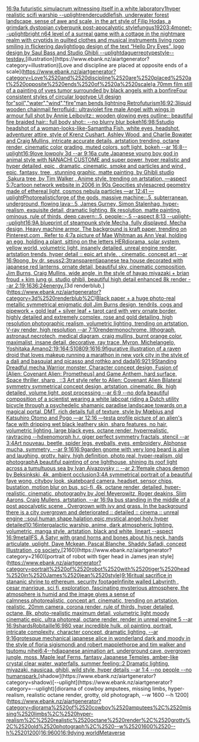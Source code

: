 [16:9](https://www.ebank.nz/aiartgenerator?category=16%3A9)[a futuristic simulacrum witnessing itself in a white laboratory](https://www.ebank.nz/aiartgenerator?category=a%2520futuristic%2520simulacrum%2520witnessing%2520itself%2520in%2520a%2520white%2520laboratory)[1](https://www.ebank.nz/aiartgenerator?category=1)[hyper realistic scifi warship --uplight](https://www.ebank.nz/aiartgenerator?category=hyper%2520realistic%2520scifi%2520warship%2520--uplight)[render](https://www.ebank.nz/aiartgenerator?category=render)[cuddlefish, underwater forest landscape, sense of awe and scale, in the art style of Filip Hodas, a grimdark dystopian cyberpunk post-apocalyptic style](https://www.ebank.nz/aiartgenerator?category=cuddlefish%2C%2520underwater%2520forest%2520landscape%2C%2520sense%2520of%2520awe%2520and%2520scale%2C%2520in%2520the%2520art%2520style%2520of%2520Filip%2520Hodas%2C%2520a%2520grimdark%2520dystopian%2520cyberpunk%2520post-apocalyptic%2520style)[fungus](https://www.ebank.nz/aiartgenerator?category=fungus)[1920](https://www.ebank.nz/aiartgenerator?category=1920)[3:4](https://www.ebank.nz/aiartgenerator?category=3%3A4)[monet](https://www.ebank.nz/aiartgenerator?category=monet)[--uplight](https://www.ebank.nz/aiartgenerator?category=--uplight)[bright n64 level of a surreal game with a cottage in the nightmare realm with cryptids in quilted clothes and musical instruments living room smiling in flickering daylight](https://www.ebank.nz/aiartgenerator?category=bright%2520n64%2520level%2520of%2520a%2520surreal%2520game%2520with%2520a%2520cottage%2520in%2520the%2520nightmare%2520realm%2520with%2520cryptids%2520in%2520quilted%2520clothes%2520and%2520musical%2520instruments%2520living%2520room%2520smiling%2520in%2520flickering%2520daylight)[logo design of the text “Hello Dry Eyes”, logo design by Saul Bass and Studio Ghibli --uplight](https://www.ebank.nz/aiartgenerator?category=logo%2520design%2520of%2520the%2520text%2520%E2%80%9CHello%2520Dry%2520Eyes%E2%80%9D%2C%2520logo%2520design%2520by%2520Saul%2520Bass%2520and%2520Studio%2520Ghibli%2520--uplight)[daguerreotype](https://www.ebank.nz/aiartgenerator?category=daguerreotype)[style](https://www.ebank.nz/aiartgenerator?category=style)[--test](https://www.ebank.nz/aiartgenerator?category=--test)[day.](https://www.ebank.nz/aiartgenerator?category=day.)[illustration](https://www.ebank.nz/aiartgenerator?category=illustration)[Love and discipline are placed at opposite ends of a scale](https://www.ebank.nz/aiartgenerator?category=Love%2520and%2520discipline%2520are%2520placed%2520at%2520opposite%2520ends%2520of%2520a%2520scale)[a 70mm film still of a painting of yves tumor surrounded by black angels with a bonfire](https://www.ebank.nz/aiartgenerator?category=a%252070mm%2520film%2520still%2520of%2520a%2520painting%2520of%2520yves%2520tumor%2520surrounded%2520by%2520black%2520angels%2520with%2520a%2520bonfire)[Four consistent styles of circular logotype UI design for"soil","water","wind","fire"](https://www.ebank.nz/aiartgenerator?category=Four%2520consistent%2520styles%2520of%2520circular%2520logotype%2520UI%2520design%2520for%22soil%22%2C%22water%22%2C%22wind%22%2C%22fire%22)[man bends lightning Retrofuturism](https://www.ebank.nz/aiartgenerator?category=man%2520bends%2520lightning%2520Retrofuturism)[16:9](https://www.ebank.nz/aiartgenerator?category=16%3A9)[2:3](https://www.ebank.nz/aiartgenerator?category=2%3A3)[liquid wooden chainmail ferrofluid:: ultraviolet fire male Angel with wings in armour full shot by Annie Leibovitz:: wooden glowing eyes outline:: beautiful fire braided hair:: full body shot:: --no blurry blur bokeh](https://www.ebank.nz/aiartgenerator?category=liquid%2520wooden%2520chainmail%2520ferrofluid%3A%3A%2520ultraviolet%2520fire%2520male%2520Angel%2520with%2520wings%2520in%2520armour%2520full%2520shot%2520by%2520Annie%2520Leibovitz%3A%3A%2520wooden%2520glowing%2520eyes%2520outline%3A%3A%2520beautiful%2520fire%2520braided%2520hair%3A%3A%2520full%2520body%2520shot%3A%3A%2520--no%2520blurry%2520blur%2520bokeh)[16:9](https://www.ebank.nz/aiartgenerator?category=16%3A9)[8:5](https://www.ebank.nz/aiartgenerator?category=8%3A5)[studio headshot of a woman-looks-like-Samantha Fish, white eyes, headshot, adventurer attire, style of Krenz Cushart, Ashley Wood, and Charlie Bowater and Craig Mullins, intricate accurate details, artstation trending, octane render, cinematic color grading, muted colors, soft light, bokeh --ar 16:8](https://www.ebank.nz/aiartgenerator?category=studio%2520headshot%2520of%2520a%2520woman-looks-like-Samantha%2520Fish%2C%2520white%2520eyes%2C%2520headshot%2C%2520adventurer%2520attire%2C%2520style%2520of%2520Krenz%2520Cushart%2C%2520Ashley%2520Wood%2C%2520and%2520Charlie%2520Bowater%2520and%2520Craig%2520Mullins%2C%2520intricate%2520accurate%2520details%2C%2520artstation%2520trending%2C%2520octane%2520render%2C%2520cinematic%2520color%2520grading%2C%2520muted%2520colors%2C%2520soft%2520light%2C%2520bokeh%2520--ar%252016%3A8)[--uplight](https://www.ebank.nz/aiartgenerator?category=--uplight)[16:9](https://www.ebank.nz/aiartgenerator?category=16%3A9)[love lowpoly 3d --ar 9:16](https://www.ebank.nz/aiartgenerator?category=love%2520lowpoly%25203d%2520--ar%25209%3A16)[a cute Japanese young boy god in animal style with NANACHI CUSTOME and super power, hyper realistic and hyper detailed, epic , dramatic, cinematic, smoke and particles and wind , epic, fantasy, tree, ,stunning graphic, matte painting, by Ghibli studio ,Sakura tree ,by Tim Walker , Anime style, trending on artstation, —aspect 5:7](https://www.ebank.nz/aiartgenerator?category=a%2520cute%2520Japanese%2520young%2520boy%2520god%2520in%2520animal%2520style%2520with%2520NANACHI%2520CUSTOME%2520and%2520super%2520power%2C%2520hyper%2520realistic%2520and%2520hyper%2520detailed%2C%2520epic%2520%2C%2520dramatic%2C%2520cinematic%2C%2520smoke%2520and%2520particles%2520and%2520wind%2520%2C%2520epic%2C%2520fantasy%2C%2520tree%2C%2520%2Cstunning%2520graphic%2C%2520matte%2520painting%2C%2520by%2520Ghibli%2520studio%2520%2CSakura%2520tree%2520%2Cby%2520Tim%2520Walker%2520%2C%2520Anime%2520style%2C%2520trending%2520on%2520artstation%2C%2520%E2%80%94aspect%25205%3A7)[cartoon network website in 2006 in 90s Geocities style](https://www.ebank.nz/aiartgenerator?category=cartoon%2520network%2520website%2520in%25202006%2520in%252090s%2520Geocities%2520style)[sacred geometry made of ethereal light, cosmos nebula particles —ar 12:41 —uplight](https://www.ebank.nz/aiartgenerator?category=sacred%2520geometry%2520made%2520of%2520ethereal%2520light%2C%2520cosmos%2520nebula%2520particles%2520%E2%80%94ar%252012%3A41%2520%E2%80%94uplight)[Photorealistic](https://www.ebank.nz/aiartgenerator?category=Photorealistic)[forge of the gods, massive machine::.5, subterranean, underground, flowing lava::.5, James Gurney, Simon Stalenhag, hyper-realism, exquisite detail, dramatic lighting, 8k resolution, matte painting, ominous, rule of thirds, deep cavern::.5, people::-.5 --aspect 8:13 --uplight](https://www.ebank.nz/aiartgenerator?category=forge%2520of%2520the%2520gods%2C%2520massive%2520machine%3A%3A.5%2C%2520subterranean%2C%2520underground%2C%2520flowing%2520lava%3A%3A.5%2C%2520James%2520Gurney%2C%2520Simon%2520Stalenhag%2C%2520hyper-realism%2C%2520exquisite%2520detail%2C%2520dramatic%2520lighting%2C%25208k%2520resolution%2C%2520matte%2520painting%2C%2520ominous%2C%2520rule%2520of%2520thirds%2C%2520deep%2520cavern%3A%3A.5%2C%2520people%3A%3A-.5%2520--aspect%25208%3A13%2520--uplight)[--uplight](https://www.ebank.nz/aiartgenerator?category=--uplight)[16:9](https://www.ebank.nz/aiartgenerator?category=16%3A9)[A blueprint of steampunk style Mecha,  fully displayed, Mecha design, Heavy machine armor,  The background is kraft paper,  trending on Pinterest.com  ,  Refer to 4:7](https://www.ebank.nz/aiartgenerator?category=A%2520blueprint%2520of%2520steampunk%2520style%2520Mecha%2C%2520%2520fully%2520displayed%2C%2520Mecha%2520design%2C%2520Heavy%2520machine%2520armor%2C%2520%2520The%2520background%2520is%2520kraft%2520paper%2C%2520%2520trending%2520on%2520Pinterest.com%2520%2520%2C%2520%2520Refer%2520to%25204%3A7)[a picture of Mae Whitman as Ann Veal, holding an egg, holding a plant, sitting on the letters HER](https://www.ebank.nz/aiartgenerator?category=a%2520picture%2520of%2520Mae%2520Whitman%2520as%2520Ann%2520Veal%2C%2520holding%2520an%2520egg%2C%2520holding%2520a%2520plant%2C%2520sitting%2520on%2520the%2520letters%2520HER)[diorama, solar system, yellow world, volumetric light, insanely detailed, unreal engine render, artstation trends, hyper detail :: epic art style. , cinematic, concept art --ar 16:9](https://www.ebank.nz/aiartgenerator?category=diorama%2C%2520solar%2520system%2C%2520yellow%2520world%2C%2520volumetric%2520light%2C%2520insanely%2520detailed%2C%2520unreal%2520engine%2520render%2C%2520artstation%2520trends%2C%2520hyper%2520detail%2520%3A%3A%2520epic%2520art%2520style.%2520%2C%2520cinematic%2C%2520concept%2520art%2520--ar%252016%3A9)[pong, by dr. seuss](https://www.ebank.nz/aiartgenerator?category=pong%2C%2520by%2520dr.%2520seuss)[2:3](https://www.ebank.nz/aiartgenerator?category=2%3A3)[transparent](https://www.ebank.nz/aiartgenerator?category=transparent)[japanese tea house decorated with japanese red lanterns, ornate detail, beautiful sky, cinematic composition, Jim Burns, Craig Mullins, wide angle, in the style of hayao miyazaki + brian froud + kim jung gi, studio ghibli, beautiful high detail enhanced 8k render --ar 2:1](https://www.ebank.nz/aiartgenerator?category=japanese%2520tea%2520house%2520decorated%2520with%2520japanese%2520red%2520lanterns%2C%2520ornate%2520detail%2C%2520beautiful%2520sky%2C%2520cinematic%2520composition%2C%2520Jim%2520Burns%2C%2520Craig%2520Mullins%2C%2520wide%2520angle%2C%2520in%2520the%2520style%2520of%2520hayao%2520miyazaki%2520%2B%2520brian%2520froud%2520%2B%2520kim%2520jung%2520gi%2C%2520studio%2520ghibli%2C%2520beautiful%2520high%2520detail%2520enhanced%25208k%2520render%2520--ar%25202%3A1)[9:16](https://www.ebank.nz/aiartgenerator?category=9%3A16)[36:24](https://www.ebank.nz/aiartgenerator?category=36%3A24)[energy.](https://www.ebank.nz/aiartgenerator?category=energy.)[3d renderblub,](https://www.ebank.nz/aiartgenerator?category=3d%2520renderblub%2C)[Black paper + a huge photo-real metallic symmetrical enigmatic doll Jim Burns design, tendrils, cogs and pipework + gold leaf + silver leaf + tarot card with very ornate border,  highly detailed and extremely complex, rose and gold detailing, high resolution photographic realism, volumetric lighting, trending on artstation, V-ray render, high resolution --ar 7:10](https://www.ebank.nz/aiartgenerator?category=Black%2520paper%2520%2B%2520a%2520huge%2520photo-real%2520metallic%2520symmetrical%2520enigmatic%2520doll%2520Jim%2520Burns%2520design%2C%2520tendrils%2C%2520cogs%2520and%2520pipework%2520%2B%2520gold%2520leaf%2520%2B%2520silver%2520leaf%2520%2B%2520tarot%2520card%2520with%2520very%2520ornate%2520border%2C%2520%2520highly%2520detailed%2520and%2520extremely%2520complex%2C%2520rose%2520and%2520gold%2520detailing%2C%2520high%2520resolution%2520photographic%2520realism%2C%2520volumetric%2520lighting%2C%2520trending%2520on%2520artstation%2C%2520V-ray%2520render%2C%2520high%2520resolution%2520--ar%25207%3A10)[render](https://www.ebank.nz/aiartgenerator?category=render)[monochrome, lithograph, astronaut,necrotech, medical diagram, craig mullins, burnt orange color, maximalist, insane detail, decorative, ray trace, Myron, Michelangelo, Yoshitaka Amano](https://www.ebank.nz/aiartgenerator?category=monochrome%2C%2520lithograph%2C%2520astronaut%2Cnecrotech%2C%2520medical%2520diagram%2C%2520craig%2520mullins%2C%2520burnt%2520orange%2520color%2C%2520maximalist%2C%2520insane%2520detail%2C%2520decorative%2C%2520ray%2520trace%2C%2520Myron%2C%2520Michelangelo%2C%2520Yoshitaka%2520Amano)[2:1](https://www.ebank.nz/aiartgenerator?category=2%3A1)[9:16](https://www.ebank.nz/aiartgenerator?category=9%3A16)[4:5](https://www.ebank.nz/aiartgenerator?category=4%3A5)[1080](https://www.ebank.nz/aiartgenerator?category=1080)[9:16](https://www.ebank.nz/aiartgenerator?category=9%3A16)[16:9](https://www.ebank.nz/aiartgenerator?category=16%3A9)[figurative illustration of a raven droid that loves makeup running a marathon in new york city in the style of a dali and basquiat and picasso and rothko and dada](https://www.ebank.nz/aiartgenerator?category=figurative%2520illustration%2520of%2520a%2520raven%2520droid%2520that%2520loves%2520makeup%2520running%2520a%2520marathon%2520in%2520new%2520york%2520city%2520in%2520the%2520style%2520of%2520a%2520dali%2520and%2520basquiat%2520and%2520picasso%2520and%2520rothko%2520and%2520dada)[16:9](https://www.ebank.nz/aiartgenerator?category=16%3A9)[21:9](https://www.ebank.nz/aiartgenerator?category=21%3A9)[Standing Dreadful mecha Warrior monster, Character concept design, Fusion of [Alien: Covenant Alien: Prometheus] and Game Anthem, hard surface, Space thriller, sharp , ::3  Art style refer to Alien: Covenant Alien   Bilateral symmetry       symmetrical   concept design,  artstation, cinematic,  8k, high detailed,  volume light,  post processing    --ar 6:9   --no dof](https://www.ebank.nz/aiartgenerator?category=Standing%2520Dreadful%2520mecha%2520Warrior%2520monster%2C%2520Character%2520concept%2520design%2C%2520Fusion%2520of%2520%5BAlien%3A%2520Covenant%2520Alien%3A%2520Prometheus%5D%2520and%2520Game%2520Anthem%2C%2520hard%2520surface%2C%2520Space%2520thriller%2C%2520sharp%2520%2C%2520%3A%3A3%2520%2520Art%2520style%2520refer%2520to%2520Alien%3A%2520Covenant%2520Alien%2520%2520%2520Bilateral%2520symmetry%2520%2520%2520%2520%2520%2520%2520symmetrical%2520%2520%2520concept%2520design%2C%2520%2520artstation%2C%2520cinematic%2C%2520%25208k%2C%2520high%2520detailed%2C%2520%2520volume%2520light%2C%2520%2520post%2520processing%2520%2520%2520%2520--ar%25206%3A9%2520%2520%2520--no%2520dof)[a beautiful composition of a scientist wearing a white labcoat riding a Dutch utility bicycle through a psychedelic shamanic paradise landscape towards on a magical portal, DMT,  rich details full of texture, style by Mœbius and Katsuhiro Otomo and Pogo —ar 12:16 —test](https://www.ebank.nz/aiartgenerator?category=a%2520beautiful%2520composition%2520of%2520a%2520scientist%2520wearing%2520a%2520white%2520labcoat%2520riding%2520a%2520Dutch%2520utility%2520bicycle%2520through%2520a%2520psychedelic%2520shamanic%2520paradise%2520landscape%2520towards%2520on%2520a%2520magical%2520portal%2C%2520DMT%2C%2520%2520rich%2520details%2520full%2520of%2520texture%2C%2520style%2520by%2520M%C5%93bius%2520and%2520Katsuhiro%2520Otomo%2520and%2520Pogo%2520%E2%80%94ar%252012%3A16%2520%E2%80%94test)[a profile picture of an alien's face with dripping wet black leathery skin, sharp features, no hair, volumetric lighting, large black eyes, octane render, hyperrealistic, raytracing --hd](https://www.ebank.nz/aiartgenerator?category=a%2520profile%2520picture%2520of%2520an%2520alien%27s%2520face%2520with%2520dripping%2520wet%2520black%2520leathery%2520skin%2C%2520sharp%2520features%2C%2520no%2520hair%2C%2520volumetric%2520lighting%2C%2520large%2520black%2520eyes%2C%2520octane%2520render%2C%2520hyperrealistic%2C%2520raytracing%2520--hd)[xenomorph h.r. giger perfect symmetry fractals, stencil --ar 3:4](https://www.ebank.nz/aiartgenerator?category=xenomorph%2520h.r.%2520giger%2520perfect%2520symmetry%2520fractals%2C%2520stencil%2520--ar%25203%3A4)[Art nouveau, beetle, spider legs, eyeballs, eyes, embroidery, Alphonse mucha, symmetry, --ar 9:16](https://www.ebank.nz/aiartgenerator?category=Art%2520nouveau%2C%2520beetle%2C%2520spider%2520legs%2C%2520eyeballs%2C%2520eyes%2C%2520embroidery%2C%2520Alphonse%2520mucha%2C%2520symmetry%2C%2520--ar%25209%3A16)[16:9](https://www.ebank.nz/aiartgenerator?category=16%3A9)[garden gnome with very long beard is alive and laughing, grotty, hairy, high definition, photo real, hyper-realism, old photograph](https://www.ebank.nz/aiartgenerator?category=garden%2520gnome%2520with%2520very%2520long%2520beard%2520is%2520alive%2520and%2520laughing%2C%2520grotty%2C%2520hairy%2C%2520high%2520definition%2C%2520photo%2520real%2C%2520hyper-realism%2C%2520old%2520photograph)[A beautiful painting of one lighthouse, shining its roof light across a tumultuous sea by Ivan Aivazovsky :: --ar 2:1](https://www.ebank.nz/aiartgenerator?category=A%2520beautiful%2520painting%2520of%2520one%2520lighthouse%2C%2520shining%2520its%2520roof%2520light%2520across%2520a%2520tumultuous%2520sea%2520by%2520Ivan%2520Aivazovsky%2520%3A%3A%2520--ar%25202%3A1)[female chaos demon by Beksinkski, 4k, ambient occlusion](https://www.ebank.nz/aiartgenerator?category=female%2520chaos%2520demon%2520by%2520Beksinkski%2C%25204k%2C%2520ambient%2520occlusion)[3:4](https://www.ebank.nz/aiartgenerator?category=3%3A4)[A symmetrical portrait of a beautiful faye wong, cityboy look, skateboard camera, headset, sensor chips, bustation, motion blur on bus, sci-fi, 4k, octane render, detailed, hyper-realistic, cinematic, photography by Joel Meyerowitz, Roger deakins, Slim Aarons, Craig Mullens, artstation, --ar 16:9](https://www.ebank.nz/aiartgenerator?category=A%2520symmetrical%2520portrait%2520of%2520a%2520beautiful%2520faye%2520wong%2C%2520cityboy%2520look%2C%2520skateboard%2520camera%2C%2520headset%2C%2520sensor%2520chips%2C%2520bustation%2C%2520motion%2520blur%2520on%2520bus%2C%2520sci-fi%2C%25204k%2C%2520octane%2520render%2C%2520detailed%2C%2520hyper-realistic%2C%2520cinematic%2C%2520photography%2520by%2520Joel%2520Meyerowitz%2C%2520Roger%2520deakins%2C%2520Slim%2520Aarons%2C%2520Craig%2520Mullens%2C%2520artstation%2C%2520--ar%252016%3A9)[a bus standing in the middle of a post apocalyptic scene . Overgrown with ivy and grass. In the background there is a city overgrown and deteriorated :: detailed :: cinema :: unreal engine ::](https://www.ebank.nz/aiartgenerator?category=a%2520bus%2520standing%2520in%2520the%2520middle%2520of%2520a%2520post%2520apocalyptic%2520scene%2520.%2520Overgrown%2520with%2520ivy%2520and%2520grass.%2520In%2520the%2520background%2520there%2520is%2520a%2520city%2520overgrown%2520and%2520deteriorated%2520%3A%3A%2520detailed%2520%3A%3A%2520cinema%2520%3A%3A%2520unreal%2520engine%2520%3A%3A)[soul,human shape,halation,epic,mystical,angel,holy,hyper detailed](https://www.ebank.nz/aiartgenerator?category=soul%2Chuman%2520shape%2Chalation%2Cepic%2Cmystical%2Cangel%2Choly%2Chyper%2520detailed)[10:16](https://www.ebank.nz/aiartgenerator?category=10%3A16)[intergalactic warship, anime, dark atmospheric lighting, volumetric, manga style, artstation, black and white, lineart --aspect 16:9](https://www.ebank.nz/aiartgenerator?category=intergalactic%2520warship%2C%2520anime%2C%2520dark%2520atmospheric%2520lighting%2C%2520volumetric%2C%2520manga%2520style%2C%2520artstation%2C%2520black%2520and%2520white%2C%2520lineart%2520--aspect%252016%3A9)[metall](https://www.ebank.nz/aiartgenerator?category=metall)[FS, A Satyr with grand horns and bones about his neck, hands articulate, uplight, Dave Mckean, Pascal Blanche, Shaddy Safadi, concept Illustration, cg society.](https://www.ebank.nz/aiartgenerator?category=FS%2C%2520A%2520Satyr%2520with%2520grand%2520horns%2520and%2520bones%2520about%2520his%2520neck%2C%2520hands%2520articulate%2C%2520uplight%2C%2520Dave%2520Mckean%2C%2520Pascal%2520Blanche%2C%2520Shaddy%2520Safadi%2C%2520concept%2520Illustration%2C%2520cg%2520society.)[2160](https://www.ebank.nz/aiartgenerator?category=2160)[portrait of robot with tiger head in James jean style](https://www.ebank.nz/aiartgenerator?category=portrait%2520of%2520robot%2520with%2520tiger%2520head%2520in%2520James%2520jean%2520style)[9:16](https://www.ebank.nz/aiartgenerator?category=9%3A16)[ritual sacrifice in stananic shrine to ethereum, security footage](https://www.ebank.nz/aiartgenerator?category=ritual%2520sacrifice%2520in%2520stananic%2520shrine%2520to%2520ethereum%2C%2520security%2520footage)[Infinite walled Labyrinth , cesar manrique, sci fi, exploration, fascinating mysterious atmosphere, the atmosphere is humid and the image gives a sense of calmness,photorealistic, concept art, cinematic, trending on artstation, realistic, 20mm camera, corona render, rule of thirds, hyper detailed, octane, 8k, photo-realistic maximum detail, volumetric light moody cinematic epic, ultra photoreal, octane render, render in unreal engine 5 --ar 16:9](https://www.ebank.nz/aiartgenerator?category=Infinite%2520walled%2520Labyrinth%2520%2C%2520cesar%2520manrique%2C%2520sci%2520fi%2C%2520exploration%2C%2520fascinating%2520mysterious%2520atmosphere%2C%2520the%2520atmosphere%2520is%2520humid%2520and%2520the%2520image%2520gives%2520a%2520sense%2520of%2520calmness%2Cphotorealistic%2C%2520concept%2520art%2C%2520cinematic%2C%2520trending%2520on%2520artstation%2C%2520realistic%2C%252020mm%2520camera%2C%2520corona%2520render%2C%2520rule%2520of%2520thirds%2C%2520hyper%2520detailed%2C%2520octane%2C%25208k%2C%2520photo-realistic%2520maximum%2520detail%2C%2520volumetric%2520light%2520moody%2520cinematic%2520epic%2C%2520ultra%2520photoreal%2C%2520octane%2520render%2C%2520render%2520in%2520unreal%2520engine%25205%2520--ar%252016%3A9)[shards](https://www.ebank.nz/aiartgenerator?category=shards)[Robitaille](https://www.ebank.nz/aiartgenerator?category=Robitaille)[16:9](https://www.ebank.nz/aiartgenerator?category=16%3A9)[80 year incredible hulk, oil painting, portrait, intricate complexity, character concept, dramatic lighting, --ar 9:16](https://www.ebank.nz/aiartgenerator?category=80%2520year%2520incredible%2520hulk%2C%2520oil%2520painting%2C%2520portrait%2C%2520intricate%2520complexity%2C%2520character%2520concept%2C%2520dramatic%2520lighting%2C%2520--ar%25209%3A16)[grotesque mechanical japanese alice in wonderland dark and moody in the style of floria sigismondi and robert mapplethorpe and tim walker and tsutomu nihei](https://www.ebank.nz/aiartgenerator?category=grotesque%2520mechanical%2520japanese%2520alice%2520in%2520wonderland%2520dark%2520and%2520moody%2520in%2520the%2520style%2520of%2520floria%2520sigismondi%2520and%2520robert%2520mapplethorpe%2520and%2520tim%2520walker%2520and%2520tsutomu%2520nihei)[6:4](https://www.ebank.nz/aiartgenerator?category=6%3A4)[--hd](https://www.ebank.nz/aiartgenerator?category=--hd)[japanese animation art, underground cave, overgrown jungle, moss, Maple leaf Ferns, fantasy Japanese Temples, amber-like crystal clear water, waterfalls, summer feeling::2 Dramatic lighting, miyazaki, nausicaa, ghibli, wild style, hyper details --ar 1:4 --no people --no human](https://www.ebank.nz/aiartgenerator?category=japanese%2520animation%2520art%2C%2520underground%2520cave%2C%2520overgrown%2520jungle%2C%2520moss%2C%2520Maple%2520leaf%2520Ferns%2C%2520fantasy%2520Japanese%2520Temples%2C%2520amber-like%2520crystal%2520clear%2520water%2C%2520waterfalls%2C%2520summer%2520feeling%3A%3A2%2520Dramatic%2520lighting%2C%2520miyazaki%2C%2520nausicaa%2C%2520ghibli%2C%2520wild%2520style%2C%2520hyper%2520details%2520--ar%25201%3A4%2520--no%2520people%2520--no%2520human)[spark.](https://www.ebank.nz/aiartgenerator?category=spark.)[shadow](https://www.ebank.nz/aiartgenerator?category=shadow)[--uplight](https://www.ebank.nz/aiartgenerator?category=--uplight)[diorama of cowboy amputees, missing limbs, hyper-realism, realistic octane render, grotty, old photograph, --w 1600 --h 1200](https://www.ebank.nz/aiartgenerator?category=diorama%2520of%2520cowboy%2520amputees%2C%2520missing%2520limbs%2C%2520hyper-realism%2C%2520realistic%2520octane%2520render%2C%2520grotty%2C%2520old%2520photograph%2C%2520--w%25201600%2520--h%25201200)[16:9](https://www.ebank.nz/aiartgenerator?category=16%3A9)[600](https://www.ebank.nz/aiartgenerator?category=600)[16:9](https://www.ebank.nz/aiartgenerator?category=16%3A9)[dying world](https://www.ebank.nz/aiartgenerator?category=dying%2520world)[Metaverse](https://www.ebank.nz/aiartgenerator?category=Metaverse)